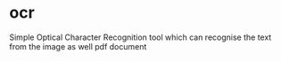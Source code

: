 # ocr
Simple Optical Character Recognition tool which can recognise the text from the image as well pdf document
